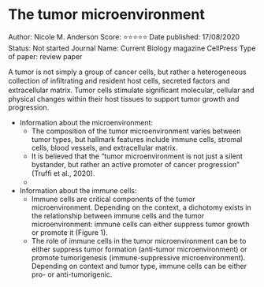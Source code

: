 # The tumor microenvironment

Author: Nicole M. Anderson
Score: ⭐️⭐️⭐️⭐️⭐️
Date published: 17/08/2020
Status: Not started
Journal Name: Current Biology magazine CellPress
Type of paper: review paper

A tumor is not simply a group of cancer cells, but rather a heterogeneous collection of inﬁltrating
and resident host cells, secreted factors and extracellular matrix. Tumor cells stimulate signiﬁcant molecular, cellular and physical changes within their host tissues to support tumor growth and progression.

- Information about the microenvironment:
    - The composition of the tumor microenvironment varies between
    tumor types, but hallmark features include immune cells, stromal cells,
    blood vessels, and extracellular matrix.
    - It is believed that the “tumor microenvironment is not just a silent bystander, but rather an active promoter of cancer progression” (Trufﬁ et al., 2020).
    - 
- Information about the immune cells:
    - Immune cells are critical components of the tumor microenvironment. Depending on the context, a dichotomy exists in the relationship between immune cells and the tumor microenvironment: immune cells can either suppress tumor growth or promote it (Figure 1).
    - The role of immune cells in the tumor microenvironment can be to either suppress tumor formation (anti-tumor microenvironment) or promote tumorigenesis (immune-suppressive microenvironment). Depending on context and tumor type, immune cells can be either pro- or anti-tumorigenic.
